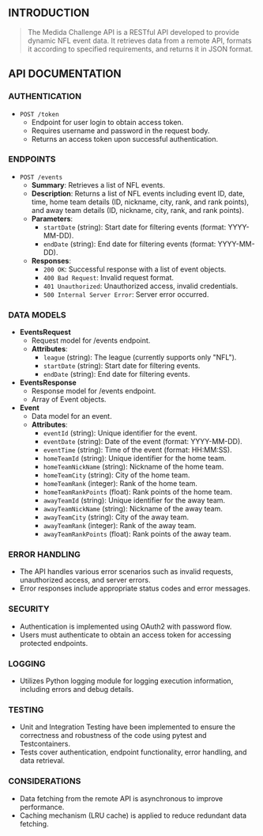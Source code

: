 ## INTRODUCTION

> The Medida Challenge API is a RESTful API developed to provide dynamic NFL event data. It retrieves data from a remote API, formats it according to specified requirements, and returns it in JSON format.

## API DOCUMENTATION

### AUTHENTICATION

- `POST /token`
  - Endpoint for user login to obtain access token.
  - Requires username and password in the request body.
  - Returns an access token upon successful authentication.

### ENDPOINTS

- `POST /events`
  - **Summary**: Retrieves a list of NFL events.
  - **Description**: Returns a list of NFL events including event ID, date, time, home team details (ID, nickname, city, rank, and rank points), and away team details (ID, nickname, city, rank, and rank points).
  - **Parameters**:
    - `startDate` (string): Start date for filtering events (format: YYYY-MM-DD).
    - `endDate` (string): End date for filtering events (format: YYYY-MM-DD).
  - **Responses**:
    - `200 OK`: Successful response with a list of event objects.
    - `400 Bad Request`: Invalid request format.
    - `401 Unauthorized`: Unauthorized access, invalid credentials.
    - `500 Internal Server Error`: Server error occurred.

### DATA MODELS

- **EventsRequest**
  - Request model for /events endpoint.
  - **Attributes**:
    - `league` (string): The league (currently supports only "NFL").
    - `startDate` (string): Start date for filtering events.
    - `endDate` (string): End date for filtering events.
- **EventsResponse**
  - Response model for /events endpoint.
  - Array of Event objects.
- **Event**
  - Data model for an event.
  - **Attributes**:
    - `eventId` (string): Unique identifier for the event.
    - `eventDate` (string): Date of the event (format: YYYY-MM-DD).
    - `eventTime` (string): Time of the event (format: HH:MM:SS).
    - `homeTeamId` (string): Unique identifier for the home team.
    - `homeTeamNickName` (string): Nickname of the home team.
    - `homeTeamCity` (string): City of the home team.
    - `homeTeamRank` (integer): Rank of the home team.
    - `homeTeamRankPoints` (float): Rank points of the home team.
    - `awayTeamId` (string): Unique identifier for the away team.
    - `awayTeamNickName` (string): Nickname of the away team.
    - `awayTeamCity` (string): City of the away team.
    - `awayTeamRank` (integer): Rank of the away team.
    - `awayTeamRankPoints` (float): Rank points of the away team.

### ERROR HANDLING

- The API handles various error scenarios such as invalid requests, unauthorized access, and server errors.
- Error responses include appropriate status codes and error messages.

### SECURITY

- Authentication is implemented using OAuth2 with password flow.
- Users must authenticate to obtain an access token for accessing protected endpoints.

### LOGGING

- Utilizes Python logging module for logging execution information, including errors and debug details.

### TESTING

- Unit and Integration Testing have been implemented to ensure the correctness and robustness of the code using pytest and Testcontainers.
- Tests cover authentication, endpoint functionality, error handling, and data retrieval.

### CONSIDERATIONS

- Data fetching from the remote API is asynchronous to improve performance.
- Caching mechanism (LRU cache) is applied to reduce redundant data fetching.

